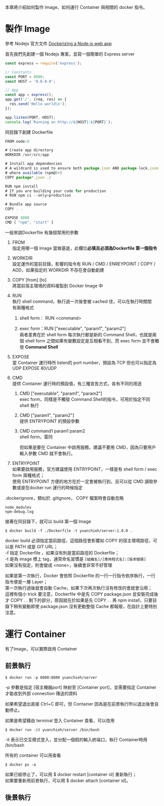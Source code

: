 本章將介紹如何製作 Image、如何運行 Container 與相關的 docker 指令。

# 製作 Image

參考 Nodejs 官方文件 [Dockerizing a Node.js web app](https://nodejs.org/en/docs/guides/nodejs-docker-webapp/)

首先我們先創建一個 Nodejs 專案，並寫一個簡單的 Express server

```js
const express = require('express');

// Constants
const PORT = 8080;
const HOST = '0.0.0.0';

// App
const app = express();
app.get('/', (req, res) => {
  res.send('Hello world\n');
});

app.listen(PORT, HOST);
console.log(`Running on http://${HOST}:${PORT}`);
```

同目錄下創建 Dockerfile

```js
FROM node:8

# Create app directory
WORKDIR /usr/src/app

# Install app dependencies
# A wildcard is used to ensure both package.json AND package-lock.json are copied
# where available (npm@5+)
COPY package*.json ./

RUN npm install
# If you are building your code for production
# RUN npm ci --only=production

# Bundle app source
COPY . .

EXPOSE 8080
CMD [ "npm", "start" ]
```

一般來說Dockerfile 有幾個常用的參數

1. FROM  
   指定用哪一個 Image 當做基底，此欄位**必填且必須為Dockerfile 第一個指令**

2. WORKDIR  
   設定運作的當前目錄，影響的指令有 RUN / CMD / ENREYPOINT / COPY / ADD，如果指定的 WORKDIR 不存在會自動創建

3. COPY \[from\] \[to\]  
   將當前宿主環境的資料複製到 Docker Image 中

4. RUN  
   執行 shell command，執行過一次後會被 cached 住，可以在執行時關閉  
   有兩種格式

   1. shell form： RUN &lt;command&gt;

   2. exec form：RUN \["executable", "param1", "param2"\]  
      兩者差異在於 shell form 每次執行都是新的 Command Shell，也就是兩個 shell form 之間如果有變數設定是互相看不到，而 exec form 並不會觸發 **Command Shell**

5. EXPOSE  
   當 Container 運行時所 listen的 port number，預設為 TCP 但也可以指定為 UDP EXPOSE 80/UDP

6. CMD  
   提供 Container 運行時的預設值，有三種宣告方式，各有不同的用途

   1. CMD \["executable", "param1", "param2"\]  
      exec form，同樣是不觸發 Command Shell的指令，可用於指定不同 shell 執行

   2. CMD \["param1", "param2"\]  
      提供 ENTRYPOINT 的預設參數

   3. CMD command1 param1 param2  
      shell form，雷同

      但如果是要在 Container 中啟用服務，建議不要用 CMD，因為只要用戶輸入參數 CMD 就不會執行。

7. ENTRYPOINT  
   如果要啟用服務，官方建議使用 ENTRYPOINT，一樣是有 shell form / exec form 兩種格式；  
   使用 ENTRYPOINT 方便的地方在於一定會被執行到，且可以從 CMD 讀取參數或是在docker run 運行的時候指定

.dockerignore，類似於 .gitignore， COPY 檔案時會自動忽略

```
node_modules
npm-debug.log
```

接著在同目錄下，就可以 build 第一個 Image

```
$ docker build -f ./Dockerfile -t yuanchieh/server:1.0.0 .
```

docker build 必須指定當前路徑，這個路徑會影響如 COPY 的宿主環境路徑，可以是 PATH 或是 GIT URL；  
-f 指定 Dockerfile ，如果沒有則是當前路徑的 Dockerfile；  
-t 是為 image 標上 tag，通常命名習慣是 `[組織名]/[應用程式名]:[版本號碼]`  
如果沒有指定，則會變成 &lt;none&gt;，後續會非常不好管理

如果是第一次執行，Docker 會依照 Dockerfile 的一行一行指令依序執行，一行指令便是一層 Layer；  
第一次執行過後就會自動 Cache，如果下次再次執行沒有修改的會就會沿用；  
這裡有個小 trick 要注意，Dockerfile 中是先 COPY package.json 並安裝完成後才 COPY . . 剩下的部分，原因就在於如果是先 COPY . . 再 npm install，只要目錄下稍有變動即使 package.json 沒有更動整個 Cache 都報廢，在設計上要特別注意。

# 運行 Container

有了Image，可以實際啟用 Container

## 前景執行

```
$ docker run -p 8080:8080 yuanchieh/server
```

-p 參數是指定 \[宿主機器port\] 映射至 \[Container port\]，並需要指定 Container 才能收到外部 connection 傳送的資料

如果希望退出直接 Ctrl+C 即可，但 Container 因為是在前景執行所以退出後會自動停止。

如果是希望藉由 terminal 登入 Container 查看，可以改用

```
$ docker run -it yuanchieh/server /bin/bash
```

-it 表示已交互模式登入，並分配一個假的輸入終端口，執行 Container時用 /bin/bash 

所有的 container 可以用查看

```
$ docker ps -a
```

如果已經停止了，可以用 $ docker restart \[container id\] 重新執行；  
如果要重新用前景執行，可以用 $ docker attach \[container id\]。

## 後景執行







